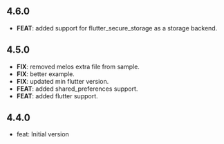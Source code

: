 ## 4.6.0

 - **FEAT**: added support for flutter_secure_storage as a storage backend.

## 4.5.0

 - **FIX**: removed melos extra file from sample.
 - **FIX**: better example.
 - **FIX**: updated min flutter version.
 - **FEAT**: added shared_preferences support.
 - **FEAT**: added flutter support.

## 4.4.0

- feat: Initial version
